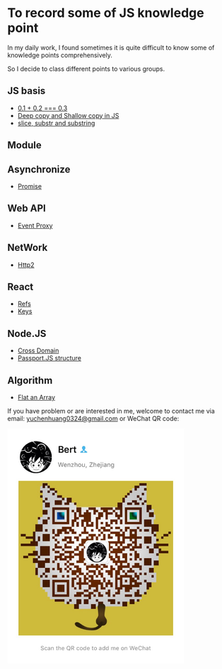 # To record some of JS knowledge point

In my daily work, I found sometimes it is quite difficult to know some of knowledge points comprehensively.

So I decide to class different points to various groups.

## JS basis

* [0.1 + 0.2 === 0.3](/js_basis/epsilon.md)
* [Deep copy and Shallow copy in JS](/js_basis/object_copy.md)
* [slice, substr and substring](/js_basis/string_process.md)

## Module

## Asynchronize

* [Promise](/asynchronize/promise.md)

## Web API

* [Event Proxy](/web_api/events_proxy.md)

## NetWork

* [Http2](/network/http2.md)


## React

* [Refs](/react/refs.md)
* [Keys](/react/keys.md)

## Node.JS

* [Cross Domain](/nodejs/cross_domain.md)
* [Passport.JS structure](/nodejs/passport.md)

## Algorithm

* [Flat an Array](/algorithm/flat_array.md)

If you have problem or are interested in me, welcome to contact me via email: yuchenhuang0324@gmail.com or WeChat QR code:

<img src="assets/qr_code.jpeg" width="400"/>


